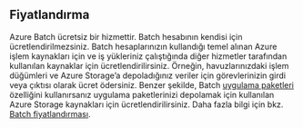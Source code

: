 ## <a name="pricing"></a>Fiyatlandırma

Azure Batch ücretsiz bir hizmettir. Batch hesabının kendisi için ücretlendirilmezsiniz. Batch hesaplarınızın kullandığı temel alınan Azure işlem kaynakları için ve iş yükleriniz çalıştığında diğer hizmetler tarafından kullanılan kaynaklar için ücretlendirilirsiniz. Örneğin, havuzlarınızdaki işlem düğümleri ve Azure Storage’a depoladığınız veriler için görevlerinizin girdi veya çıktısı olarak ücret ödersiniz. Benzer şekilde, Batch [uygulama paketleri](../articles/batch/batch-application-packages.md) özelliğini kullanırsanız uygulama paketlerinizi depolamak için kullanılan Azure Storage kaynakları için ücretlendirilirsiniz. Daha fazla bilgi için bkz. [Batch fiyatlandırması](https://azure.microsoft.com/pricing/details/batch/).


<!--HONumber=Dec16_HO3-->


